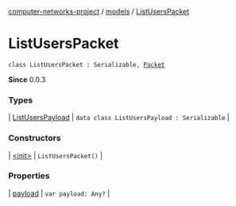 [computer-networks-project](../../index.md) / [models](../index.md) / [ListUsersPacket](./index.md)

# ListUsersPacket

`class ListUsersPacket : Serializable, `[`Packet`](../../interfaces/-packet/index.md)

**Since**
0.0.3

### Types

| [ListUsersPayload](-list-users-payload/index.md) | `data class ListUsersPayload : Serializable` |

### Constructors

| [&lt;init&gt;](-init-.md) | `ListUsersPacket()` |

### Properties

| [payload](payload.md) | `var payload: Any?` |

